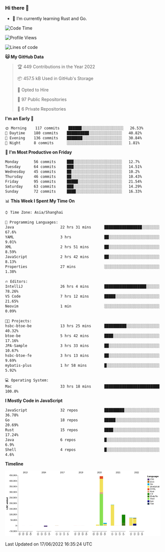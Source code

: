 ### Hi there 👋

- 🌱 I’m currently learning Rust and Go.

<!--START_SECTION:waka-->
![Code Time](http://img.shields.io/badge/Code%20Time-0%20secs-blue)

![Profile Views](http://img.shields.io/badge/Profile%20Views-0-blue)

![Lines of code](https://img.shields.io/badge/From%20Hello%20World%20I%27ve%20Written-900%20Thousand%20lines%20of%20code-blue)

**🐱 My GitHub Data** 

> 🏆 449 Contributions in the Year 2022
 > 
> 📦 457.5 kB Used in GitHub's Storage 
 > 
> 💼 Opted to Hire
 > 
> 📜 97 Public Repositories 
 > 
> 🔑 6 Private Repositories  
 > 
**I'm an Early 🐤** 

```text
🌞 Morning    117 commits    ██████░░░░░░░░░░░░░░░░░░░   26.53% 
🌆 Daytime    180 commits    ██████████░░░░░░░░░░░░░░░   40.82% 
🌃 Evening    136 commits    ███████░░░░░░░░░░░░░░░░░░   30.84% 
🌙 Night      8 commits      ░░░░░░░░░░░░░░░░░░░░░░░░░   1.81%

```
📅 **I'm Most Productive on Friday** 

```text
Monday       56 commits     ███░░░░░░░░░░░░░░░░░░░░░░   12.7% 
Tuesday      64 commits     ███░░░░░░░░░░░░░░░░░░░░░░   14.51% 
Wednesday    45 commits     ██░░░░░░░░░░░░░░░░░░░░░░░   10.2% 
Thursday     46 commits     ██░░░░░░░░░░░░░░░░░░░░░░░   10.43% 
Friday       95 commits     █████░░░░░░░░░░░░░░░░░░░░   21.54% 
Saturday     63 commits     ███░░░░░░░░░░░░░░░░░░░░░░   14.29% 
Sunday       72 commits     ████░░░░░░░░░░░░░░░░░░░░░   16.33%

```


📊 **This Week I Spent My Time On** 

```text
⌚︎ Time Zone: Asia/Shanghai

💬 Programming Languages: 
Java                     22 hrs 31 mins      █████████████████░░░░░░░░   67.6% 
YAML                     3 hrs               ██░░░░░░░░░░░░░░░░░░░░░░░   9.01% 
XML                      2 hrs 51 mins       ██░░░░░░░░░░░░░░░░░░░░░░░   8.59% 
JavaScript               2 hrs 42 mins       ██░░░░░░░░░░░░░░░░░░░░░░░   8.13% 
Properties               27 mins             ░░░░░░░░░░░░░░░░░░░░░░░░░   1.38%

🔥 Editors: 
IntelliJ                 26 hrs 4 mins       ███████████████████░░░░░░   78.26% 
VS Code                  7 hrs 12 mins       █████░░░░░░░░░░░░░░░░░░░░   21.65% 
Neovim                   1 min               ░░░░░░░░░░░░░░░░░░░░░░░░░   0.09%

🐱‍💻 Projects: 
hsbc-btoe-be             13 hrs 25 mins      ██████████░░░░░░░░░░░░░░░   40.32% 
btoe-be                  5 hrs 42 mins       ████░░░░░░░░░░░░░░░░░░░░░   17.16% 
JPA-Sample               3 hrs 33 mins       ██░░░░░░░░░░░░░░░░░░░░░░░   10.67% 
hsbc-btoe-fe             3 hrs 13 mins       ██░░░░░░░░░░░░░░░░░░░░░░░   9.69% 
mybatis-plus             1 hr 58 mins        █░░░░░░░░░░░░░░░░░░░░░░░░   5.92%

💻 Operating System: 
Mac                      33 hrs 18 mins      █████████████████████████   100.0%

```

**I Mostly Code in JavaScript** 

```text
JavaScript               32 repos            █████████░░░░░░░░░░░░░░░░   36.78% 
Go                       18 repos            █████░░░░░░░░░░░░░░░░░░░░   20.69% 
Rust                     15 repos            ████░░░░░░░░░░░░░░░░░░░░░   17.24% 
Java                     6 repos             █░░░░░░░░░░░░░░░░░░░░░░░░   6.9% 
Shell                    4 repos             █░░░░░░░░░░░░░░░░░░░░░░░░   4.6%

```


**Timeline**

![Chart not found](https://raw.githubusercontent.com/elton/elton/main/charts/bar_graph.png) 


 Last Updated on 17/06/2022 16:35:24 UTC
<!--END_SECTION:waka-->

<!--
**elton/elton** is a ✨ _special_ ✨ repository because its `README.md` (this file) appears on your GitHub profile.

Here are some ideas to get you started:

- 🔭 I’m currently working on ...
- 🌱 I’m currently learning ...
- 👯 I’m looking to collaborate on ...
- 🤔 I’m looking for help with ...
- 💬 Ask me about ...
- 📫 How to reach me: ...
- 😄 Pronouns: ...
- ⚡ Fun fact: ...
-->
